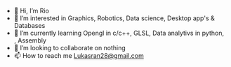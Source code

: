 - 👋 Hi, I’m Rio
- 👀 I’m interested in Graphics, Robotics, Data science, Desktop app's & Databases
- 🌱 I’m currently learning Opengl in c/c++, GLSL, Data analytivs in python, , Assembly
- 💞️ I’m looking to collaborate on nothing
- 📫 How to reach me Lukasran28@gmail.com

<!---
SightMan3/SightMan3 is a ✨ special ✨ repository because its `README.md` (this file) appears on your GitHub profile.
You can click the Preview link to take a look at your changes.
--->
